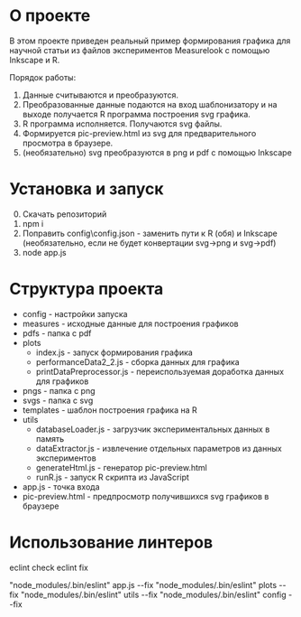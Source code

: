 # О проекте

В этом проекте приведен реальный пример формирования графика для научной статьи из файлов экспериментов Measurelook с 
помощью Inkscape и R.

Порядок работы:
1. Данные считываются и преобразуются.
2. Преобразованные данные подаются на вход шаблонизатору и на выходе получается R программа построения svg графика.
3. R программа исполняется. Получаются svg файлы.
4. Формируется pic-preview.html из svg для предварительного просмотра в браузере.
5. (необязательно) svg преобразуются в png и pdf с помощью Inkscape

# Установка и запуск

0. Скачать репозиторий
1. npm i
2. Поправить config\config.json - заменить пути к R (обя) и Inkscape (необязательно, если не будет конвертации svg->png и svg->pdf) 
3. node app.js

# Структура проекта

- config - настройки запуска
- measures - исходные данные для построения графиков
- pdfs - папка с pdf
- plots 
    - index.js - запуск формирования графика
    - performanceData2_2.js - сборка данных для графика
    - printDataPreprocessor.js - переиспользуемая доработка данных для графиков
- pngs - папка с png
- svgs - папка с svg
- templates - шаблон построения графика на R
- utils
    - databaseLoader.js - загрузчик экспериментальных данных в память
    - dataExtractor.js - извлечение отдельных параметров из данных экспериментов
    - generateHtml.js - генератор pic-preview.html
    - runR.js - запуск R скрипта из JavaScript 
- app.js - точка входа
- pic-preview.html - предпросмотр получившихся svg графиков в браузере

# Использование линтеров

eclint check 
eclint fix 

"node_modules/.bin/eslint" app.js --fix
"node_modules/.bin/eslint" plots --fix
"node_modules/.bin/eslint" utils --fix
"node_modules/.bin/eslint" config --fix
